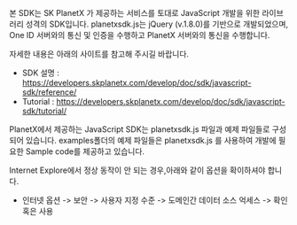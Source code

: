 본 SDK는 SK PlanetX 가 제공하는 서비스를 토대로 JavaScript 개발을 위한 라이브러리 성격의 SDK입니다.
planetxsdk.js는 jQuery (v.1.8.0)를 기반으로 개발되었으며,
One ID 서버와의 통신 및 인증을 수행하고 PlanetX 서버와의 통신을 수행합니다.


자세한 내용은 아래의 사이트를 참고해 주시길 바랍니다.
- SDK 설명 : https://developers.skplanetx.com/develop/doc/sdk/javascript-sdk/reference/
- Tutorial : https://developers.skplanetx.com/develop/doc/sdk/javascript-sdk/tutorial/


PlanetX에서 제공하는 JavaScript SDK는 planetxsdk.js 파일과 예제 파일들로 구성되어 있습니다.
examples폴더의 예제 파일들은 planetxsdk.js 를 사용하여
개발에 필요한 Sample code를 제공하고 있습니다.


Internet Explore에서 정상 동작이 안 되는 경우,아래와 같이 옵션을 확이하셔야 합니다.
- 인터넷 옵션 -> 보안 -> 사용자 지정 수준 -> 도메인간 데이터 소스 억세스 -> 확인 혹은 사용
